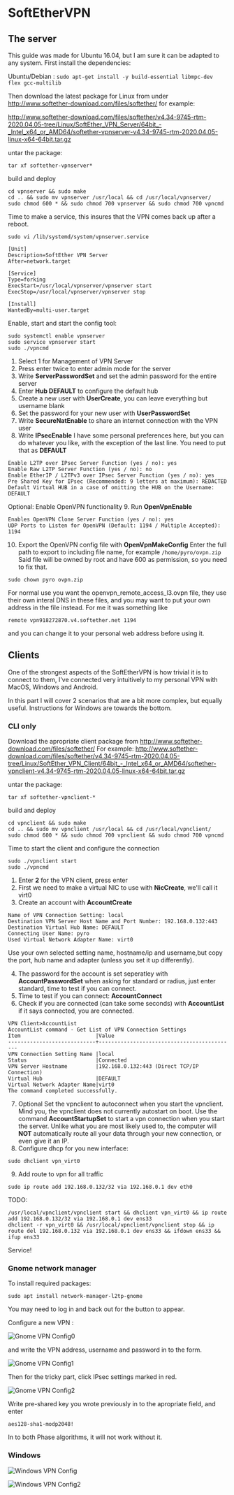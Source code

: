# SoftEtherVPN
## The server
This guide was made for Ubuntu 16.04, but I am sure it can be adapted to any system.
First install the dependencies:

Ubuntu/Debian : ```sudo apt-get install -y build-essential libmpc-dev flex gcc-multilib```

Then download the latest package for Linux from under http://www.softether-download.com/files/softether/
for example: 

http://www.softether-download.com/files/softether/v4.34-9745-rtm-2020.04.05-tree/Linux/SoftEther_VPN_Server/64bit_-_Intel_x64_or_AMD64/softether-vpnserver-v4.34-9745-rtm-2020.04.05-linux-x64-64bit.tar.gz

untar the package:

```tar xf softether-vpnserver*```

build and deploy
```
cd vpnserver && sudo make
cd .. && sudo mv vpnserver /usr/local && cd /usr/local/vpnserver/
sudo chmod 600 * && sudo chmod 700 vpnserver && sudo chmod 700 vpncmd
```

Time to make a service, this insures that the VPN comes back up after a reboot.
```
sudo vi /lib/systemd/system/vpnserver.service
```
```
[Unit]
Description=SoftEther VPN Server
After=network.target

[Service]
Type=forking
ExecStart=/usr/local/vpnserver/vpnserver start
ExecStop=/usr/local/vpnserver/vpnserver stop

[Install]
WantedBy=multi-user.target
```
Enable, start and start the config tool:
```
sudo systemctl enable vpnserver 
sudo service vpnserver start 
sudo ./vpncmd
```

1. Select 1 for Management of VPN Server
2. Press enter twice to enter admin mode for the server
3. Write **ServerPasswordSet** and set the admin password for the entire server
4. Enter **Hub DEFAULT** to configure the default hub
5. Create a new user with **UserCreate**, you can leave everything but username blank
6. Set the password for your new user with **UserPasswordSet** 
7. Write **SecureNatEnable** to share an internet connection with the VPN user
8. Write **IPsecEnable**
I have some personal preferences here, but you can do whatever you like,
with the exception of the last line. You need to put that as **DEFAULT**
```
Enable L2TP over IPsec Server Function (yes / no): yes
Enable Raw L2TP Server Function (yes / no): no
Enable EtherIP / L2TPv3 over IPsec Server Function (yes / no): yes
Pre Shared Key for IPsec (Recommended: 9 letters at maximum): REDACTED
Default Virtual HUB in a case of omitting the HUB on the Username: DEFAULT
```
Optional: Enable OpenVPN functionality
9. Run **OpenVpnEnable**
```
Enables OpenVPN Clone Server Function (yes / no): yes
UDP Ports to Listen for OpenVPN (Default: 1194 / Multiple Accepted): 1194
```
10. Export the OpenVPN config file with **OpenVpnMakeConfig**
Enter the full path to export to including file name, for example 
```/home/pyro/ovpn.zip```
Said file will be owned by root and have 600 as permission, so you need to fix that.
```
sudo chown pyro ovpn.zip
```
For normal use you want the openvpn_remote_access_l3.ovpn file,
they use their own interal DNS in these files, and you may want to
put your own address in the file instead.
For me it was something like 
```
remote vpn918272870.v4.softether.net 1194
``` 
and you can change it to your personal web address before using it.

## Clients

One of the strongest aspects of the SoftEtherVPN is how trivial it is to connect to them,
I've connected very intuitively to my personal VPN with MacOS, Windows and Android.

In this part I will cover 2 scenarios that are a bit more complex, but equally useful.
Instructions for Windows are towards the bottom.

### CLI only

Download the apropriate client package from http://www.softether-download.com/files/softether/
For example: 
http://www.softether-download.com/files/softether/v4.34-9745-rtm-2020.04.05-tree/Linux/SoftEther_VPN_Client/64bit_-_Intel_x64_or_AMD64/softether-vpnclient-v4.34-9745-rtm-2020.04.05-linux-x64-64bit.tar.gz

untar the package:

```tar xf softether-vpnclient-*```

build and deploy
```
cd vpnclient && sudo make
cd .. && sudo mv vpnclient /usr/local && cd /usr/local/vpnclient/
sudo chmod 600 * && sudo chmod 700 vpnclient && sudo chmod 700 vpncmd
```

Time to start the client and configure the connection

```
sudo ./vpnclient start
sudo ./vpncmd
```
1. Enter **2** for the VPN client, press enter
2. First we need to make a virtual NIC to use with **NicCreate**, we'll call it virt0
3. Create an account with **AccountCreate**
```
Name of VPN Connection Setting: local
Destination VPN Server Host Name and Port Number: 192.168.0.132:443
Destination Virtual Hub Name: DEFAULT
Connecting User Name: pyro
Used Virtual Network Adapter Name: virt0
```
Use your own selected setting name, hostname/ip and username,but copy the port, hub name and adapter (unless you set it up differently).

4. The password for the account is set seperatley with **AccountPasswordSet** when asking for standard or radius, just enter standard, time to test if you can connect.
5. Time to test if you can connect: **AccountConnect**
6. Check if you are connected (can take some seconds) with **AccountList** if it says connected, you are connected.
```
VPN Client>AccountList
AccountList command - Get List of VPN Connection Settings
Item                        |Value
----------------------------+--------------------------------------------
VPN Connection Setting Name |local
Status                      |Connected
VPN Server Hostname         |192.168.0.132:443 (Direct TCP/IP Connection)
Virtual Hub                 |DEFAULT
Virtual Network Adapter Name|virt0
The command completed successfully.
```
7. Optional
Set the vpnclient to autoconnect when you start the vpnclient.
Mind you, the vpnclient does not currently autostart on boot.
Use the command **AccountStartupSet** to start a vpn connection when you start the server.
Unlike what you are most likely used to, the computer will **NOT** automatically
route all your data through your new connection, or even give it an IP.
8. Configure dhcp for you new interface:
```
sudo dhclient vpn_virt0
```
9. Add route to vpn for all traffic
```
sudo ip route add 192.168.0.132/32 via 192.168.0.1 dev eth0
```

TODO:
```
/usr/local/vpnclient/vpnclient start && dhclient vpn_virt0 && ip route add 192.168.0.132/32 via 192.168.0.1 dev ens33
dhclient -r vpn_virt0 && /usr/local/vpnclient/vpnclient stop && ip route del 192.168.0.132 via 192.168.0.1 dev ens33 && ifdown ens33 && ifup ens33
```

Service!

### Gnome network manager
To install required packages:

```
sudo apt install network-manager-l2tp-gnome
```

You may need to log in and back out for the button to appear.

Configure a new VPN :

![Gnome VPN Config0](https://raw.githubusercontent.com/LarsHLunde/AssortedKnowledge/main/resources/vpn-gnome0.png)

and write the VPN address, username and password in to the form.

![Gnome VPN Config1](https://raw.githubusercontent.com/LarsHLunde/AssortedKnowledge/main/resources/vpn-gnome1.png)

Then for the tricky part, click IPsec settings marked in red.

![Gnome VPN Config2](https://raw.githubusercontent.com/LarsHLunde/AssortedKnowledge/main/resources/vpn-gnome2.png)

Write pre-shared key you wrote previously in to the apropriate field,
and enter 
```
aes128-sha1-modp2048!
```
In to both Phase algorithms, it will not work without it.

### Windows

![Windows VPN Config](https://raw.githubusercontent.com/LarsHLunde/AssortedKnowledge/main/resources/vpn-win.png)

![Windows VPN Config2](https://raw.githubusercontent.com/LarsHLunde/AssortedKnowledge/main/resources/vpn-win2.png)

